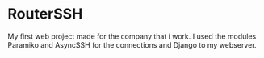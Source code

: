 # RouterSSH
My first web project made for the company that i work. I used the modules Paramiko and AsyncSSH for the connections and Django to my webserver.

